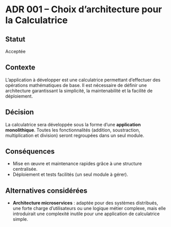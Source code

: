 # ADR 001 – Choix d’architecture pour la Calculatrice

## Statut
Acceptée

## Contexte
L’application à développer est une calculatrice permettant d’effectuer des opérations mathématiques de base. Il est nécessaire de définir une architecture garantissant la simplicité, la maintenabilité et la facilité de déploiement.  

## Décision
La calculatrice sera développée sous la forme d’une **application monolithique**. Toutes les fonctionnalités (addition, soustraction, multiplication et division) seront regroupées dans un seul module.  

## Conséquences
- Mise en œuvre et maintenance rapides grâce à une structure centralisée.  
- Déploiement et tests facilités (un seul module à gérer).  

## Alternatives considérées
- **Architecture microservices** : adaptée pour des systèmes distribués, une forte charge d’utilisateurs ou une logique métier complexe, mais elle introduirait une complexité inutile pour une application de calculatrice simple.  

